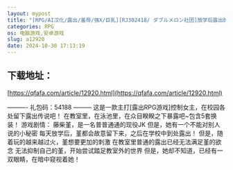 ```yaml
---
layout: mypost
title: "[RPG/AI汉化/露出/羞辱/强X/巨乳][RJ302418/ ダブルメロン社团]放学后露出的JK女高中生2/放課後露出女子校生2[Ver1.0][PC+安卓/800M]"
categories: RPG
os: 电脑游戏,安卓游戏
slug: a12920
date: 2024-10-30 17:13:19
---
```


## 下载地址：

[https://qfafa.com/article/12920.html](https://qfafa.com/article/12920.html)

———-
礼包码：54188
———
这是一款主打\[露出RPG游戏\]控制女主，在校园各处留下露出传说吧！
在教室里，在泳池里，在众目睽睽之下暴露吧~包含5套换装！
游戏剧情：
藤柴堇，是一名普普通通的现役JK
但是，她有一个不能对别人说的小秘密
每天放学后，堇都会故意留下来，之后在学校中到处露出！
但是，随着玩的越来越过火，堇想要更加的刺激
在教室里普通的露出已经无法满足堇的欲念
无法抑制自己的堇，开始尝试踏足教室外的世界
但是，她却不知道，已经有一双眼睛，在暗中窥视着她！